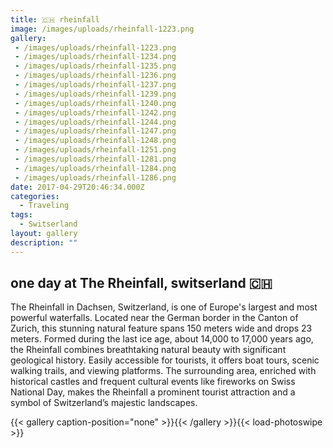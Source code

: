 ```yaml
---
title: 🇨🇭 rheinfall
image: /images/uploads/rheinfall-1223.png
gallery:
 - /images/uploads/rheinfall-1223.png
 - /images/uploads/rheinfall-1234.png
 - /images/uploads/rheinfall-1235.png
 - /images/uploads/rheinfall-1236.png
 - /images/uploads/rheinfall-1237.png
 - /images/uploads/rheinfall-1239.png
 - /images/uploads/rheinfall-1240.png
 - /images/uploads/rheinfall-1242.png
 - /images/uploads/rheinfall-1244.png
 - /images/uploads/rheinfall-1247.png
 - /images/uploads/rheinfall-1248.png
 - /images/uploads/rheinfall-1251.png
 - /images/uploads/rheinfall-1281.png
 - /images/uploads/rheinfall-1284.png
 - /images/uploads/rheinfall-1286.png
date: 2017-04-29T20:46:34.000Z
categories:
  - Traveling
tags:
  - Switserland
layout: gallery
description: ""
---
```


## one day at The Rheinfall, switserland 🇨🇭

The Rheinfall in Dachsen, Switzerland, is one of Europe's largest and most powerful waterfalls. Located near the German border in the Canton of Zurich, this stunning natural feature spans 150 meters wide and drops 23 meters. Formed during the last ice age, about 14,000 to 17,000 years ago, the Rheinfall combines breathtaking natural beauty with significant geological history. Easily accessible for tourists, it offers boat tours, scenic walking trails, and viewing platforms. The surrounding area, enriched with historical castles and frequent cultural events like fireworks on Swiss National Day, makes the Rheinfall a prominent tourist attraction and a symbol of Switzerland’s majestic landscapes.

{{< gallery caption-position="none" >}}{{< /gallery >}}{{< load-photoswipe >}}
